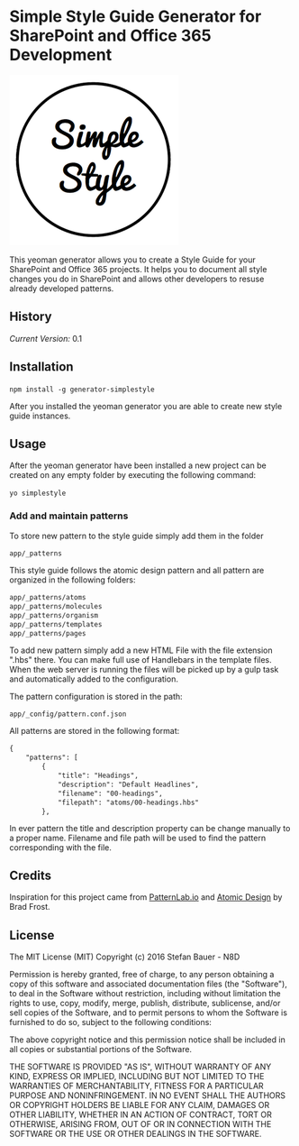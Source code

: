 # Simple Style Guide Generator for SharePoint and Office 365 Development
![alt text][logo]

This yeoman generator allows you to create a Style Guide for your SharePoint and Office 365 projects. It helps you to document all style changes you do in SharePoint and allows other developers to resuse already developed patterns.

## History

*Current Version:*   0.1

## Installation


`npm install -g generator-simplestyle`

After you installed the yeoman generator you are able to create new style guide instances.

## Usage
After the yeoman generator have been installed a new project can be created on any empty folder by executing the following command:

`yo simplestyle`

### Add and maintain patterns
To store new pattern to the style guide simply add them in the folder

```
app/_patterns
```

This style guide follows the atomic design pattern and all pattern are organized in the following folders:

```
app/_patterns/atoms
app/_patterns/molecules
app/_patterns/organism
app/_patterns/templates  
app/_patterns/pages
```

To add new pattern simply add a new HTML File with the file extension ".hbs" there. You can make full use of Handlebars in the template files.
When the web server is running the files will be picked up by a gulp task and automatically added to the configuration.

The pattern configuration is stored in the path: 

```
app/_config/pattern.conf.json
```

All patterns are stored in the following format:

```
{
    "patterns": [
        {
            "title": "Headings",
            "description": "Default Headlines",
            "filename": "00-headings",
            "filepath": "atoms/00-headings.hbs"
        },
```

In ever pattern the title and description property can be change manually to a proper name.
Filename and file path will be used to find the pattern corresponding with the file.

## Credits
Inspiration for this project came from [PatternLab.io](http://patternlab.io) and [Atomic Design](http://bradfrost.com/blog/post/atomic-web-design/) by Brad Frost.

## License

The MIT License (MIT)
Copyright (c) 2016 Stefan Bauer - N8D

Permission is hereby granted, free of charge, to any person obtaining a copy of this software and associated documentation files (the "Software"), to deal in the Software without restriction, including without limitation the rights to use, copy, modify, merge, publish, distribute, sublicense, and/or sell copies of the Software, and to permit persons to whom the Software is furnished to do so, subject to the following conditions:

The above copyright notice and this permission notice shall be included in all copies or substantial portions of the Software.

THE SOFTWARE IS PROVIDED "AS IS", WITHOUT WARRANTY OF ANY KIND, EXPRESS OR IMPLIED, INCLUDING BUT NOT LIMITED TO THE WARRANTIES OF MERCHANTABILITY, FITNESS FOR A PARTICULAR PURPOSE AND NONINFRINGEMENT. IN NO EVENT SHALL THE AUTHORS OR COPYRIGHT HOLDERS BE LIABLE FOR ANY CLAIM, DAMAGES OR OTHER LIABILITY, WHETHER IN AN ACTION OF CONTRACT, TORT OR OTHERWISE, ARISING FROM, OUT OF OR IN CONNECTION WITH THE SOFTWARE OR THE USE OR OTHER DEALINGS IN THE SOFTWARE.


[logo]: https://github.com/StfBauer/SimpleStyle/blob/dev/docs/assets/simple-style.png?raw=true "Simple Style"
[screenshot]: https://github.com/StfBauer/SimpleStyle/blob/dev/docs/assets/screenshot-simple-style.png?raw=true "Screen Shot"
